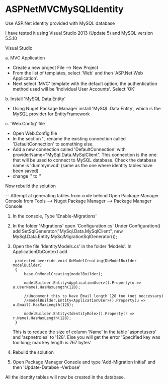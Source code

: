 # ASPNetMVCMySQLIdentity
Use ASP.Net identity provided with MySQL database

I have tested it using Visual Studio 2013 (Update 5) and MySQL version 5.5.10


Visual Studio

a. MVC Application
- Create a new project  File --> New Project
- From the list of templates, select 'Web' and then 'ASP.Net Web Application'.
- Next select 'MVC' template with the default option, the authentication method used will be 'Individual User Accounts'. Select 'OK'

b. Install 'MySQL.Data.Entity'
- Using Nuget Package Manager install 'MySQL.Data.Entity', which is the MySQL provider for EntityFramework

c. 'Web.Config' file
- Open Web.Config file
- In the section '<connectionStrings>', rename the existing connection called 'DefaultConnection' to something else.
- Add a new connection called 'DefaultConnection' with providerName="MySql.Data.MySqlClient". This connection is the one that will be used to connect to MySQL database. Check the database name is 'dummymvc4' (same as the one where identity tables have been saved)
- change '<entityFramework>' to '<entityFramework codeConfigurationType="MySql.Data.Entity.MySqlEFConfiguration, MySql.Data.Entity.EF6">'

Now rebuild the solution


-- Attempt at generating tables from code behind
Open Package Manager Console from Tools --> Nuget Package Manager --> Package Manager Console
1. In the console, Type 'Enable-Migrations'
2. In the folder 'Migrations' open 'Configuration.cs' Under Configuration() add
SetSqlGenerator("MySql.Data.MySqlClient", new MySql.Data.Entity.MySqlMigrationSqlGenerator());

3. Open the file 'IdentityModels.cs' in the folder 'Models'. In ApplicationDbContext add
        
        protected override void OnModelCreating(DbModelBuilder modelBuilder)
        {
            base.OnModelCreating(modelBuilder);

            modelBuilder.Entity<ApplicationUser>().Property(u => u.UserName).HasMaxLength(128);

            //Uncomment this to have Email length 128 too (not neccessary)
            //modelBuilder.Entity<ApplicationUser>().Property(u => u.Email).HasMaxLength(128);

            modelBuilder.Entity<IdentityRole>().Property(r => r.Name).HasMaxLength(128);
        }
   This is to reduce the size of column 'Name' in the table 'aspnetusers' and 'aspnetroles' to '128'. Else you will get the error 'Specified key was too long; max key length is 767 bytes'
4. Rebuild the solution
5. Open Package Manager Console and type 'Add-Migration Initial' and then 'Update-Databse -Verbose'

All the identity tables will now be created in the database.




